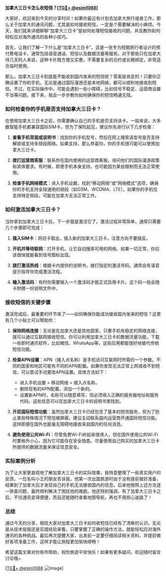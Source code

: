 **加拿大三日卡怎么收短信？[[TG💪+ @esim1088](https://t.me/s/esim1088)]**

大家好，欢迎来到今天的分享时间！如果你最近有计划去加拿大旅行或者工作，那么关于加拿大的通讯问题，尤其是如何接收短信，一定是个需要解决的小麻烦。今天，我们就来详细聊聊“加拿大三日卡”是如何处理短信接收的问题，并且教你如何轻松应对海外通讯的各种小技巧。

首先，让我们了解一下什么是“加拿大三日卡”。这是一张专为短期旅行者设计的预付费电话卡，通常包括语音通话、短信以及数据流量等服务。对于那些只在加拿大待几天的人来说，这种卡片既方便又实惠，不需要复杂的合约或长期绑定，非常适合临时使用。

那么，加拿大三日卡到底能不能收到国内发来的短信呢？答案是肯定的！只要你正确设置了你的手机，无论是通过国际漫游还是本地网络，都可以顺利地接收到短信。不过，在实际操作中，可能会遇到一些小障碍，比如信号不稳定、运营商设置不当等问题。接下来，我会一步步教你如何确保你的短信畅通无阻。

### 如何检查你的手机是否支持加拿大三日卡？

在使用加拿大三日卡之前，你需要确认自己的手机是否支持该卡。一般来说，大多数智能手机都兼容国际SIM卡，但为了保险起见，建议你先进行以下几步检查：

1. **查看手机背面或说明书**：找到你的手机型号，然后在网上搜索该型号是否支持解锁或支持多频段网络。如果支持，那么恭喜你，你的手机很可能可以使用加拿大三日卡。

2. **拨打运营商客服**：联系你在国内使用的运营商客服，询问他们的国际漫游政策和具体要求。有时候，即使手机本身支持，也可能因为某些限制而无法正常使用。

3. **检查手机网络模式**：进入手机设置，找到“移动网络”或“网络模式”选项，确保你的手机支持全球通用的频段（如GSM、WCDMA、LTE）。如果你的手机仅支持特定频段，可能在加拿大无法正常工作。

### 如何激活加拿大三日卡？

当你拿到加拿大三日卡后，下一步就是激活它了。激活过程非常简单，通常只需要几个步骤即可完成：

1. **插入SIM卡**：将旧卡取出，插入新的加拿大三日卡。注意方向不要插反。

2. **开机并等待联网**：打开手机，让它自动搜索可用的网络。如果一切正常，你应该很快就能看到信号图标出现。

3. **拨打激活热线**：根据卡内提供的说明书，拨打指定的激活号码。通常会有语音提示指导你完成激活流程。

4. **输入激活码**：有时你需要输入一个激活码才能正式启用卡片。这个码一般会随卡附赠一份说明文件中。

### 接收短信的关键步骤

激活完成后，最重要的环节来了——如何确保你能成功接收国内发来的短信？这里有几个小贴士可以帮助你：

1. **保持网络连接**：无论是在加拿大还是其他国家，只要手机有稳定的网络连接，就可以通过互联网接收短信。你可以利用加拿大三日卡的数据流量功能，下载一些即时通讯软件，比如微信、WhatsApp等，这些应用都能很好地替代传统短信功能。

2. **检查APN设置**：APN（接入点名称）是手机访问互联网时所需的一个参数。不同的国家和地区可能有不同的APN配置。如果你发现无法正常上网或收不到短信，可以尝试手动更改APN设置。具体方法如下：
   - 进入手机设置 > 移动网络 > 接入点名称。
   - 删除现有的APN配置，添加一个新的。
   - 设置新APN时，名称可以随意填写，但必须填入正确的服务器地址和服务代码。这些信息可以在加拿大三日卡的说明书里找到。

3. **开启国际短信功能**：虽然加拿大三日卡已经包含了基本的短信服务，但为了防止某些特殊情况下短信被屏蔽，建议主动联系国内运营商开通国际短信功能。这样即便在国外也能毫无阻碍地接收来自国内的任何消息。

4. **避免使用公共Wi-Fi**：尽管免费Wi-Fi听起来很诱人，但在国外使用公共Wi-Fi时要格外小心，因为它可能存在安全隐患。尽量使用自己购买的加拿大三日卡所提供的数据流量来保证信息安全。

### 实际案例分析

为了让大家更直观地了解加拿大三日卡的实际效果，我特意整理了一些真实用户的反馈。一位名叫小王的朋友告诉我，他第一次出国旅游时由于没有提前做好准备，结果到了加拿大后才发现自己的手机无法接收国内的信息。后来他按照上述方法逐一排查问题，最终顺利解决了困扰他的难题。他还特别强调，有了加拿大三日卡之后，不仅通讯变得便捷，而且还能随时查看地图导航，再也不用担心迷路了！

### 总结

通过今天的分享，相信大家对加拿大三日卡如何收短信已经有了清晰的认识。无论是从技术层面还是实践经验来看，只要掌握了正确的操作方法，就能轻松应对海外通讯的各种挑战。最后再次提醒大家，出发前一定要仔细阅读相关资料，并提前做好各项准备工作，这样才能让旅程更加愉快顺畅！

希望这篇文章对你有所帮助，祝你旅途平安快乐！如果有更多疑问，欢迎随时留言讨论哦~

[[TG💪+ @esim1088](https://t.me/s/esim1088) ![Image](https://i.postimg.cc/4NQfJmqS/Snipaste-2025-05-13-00-14-12.png)]